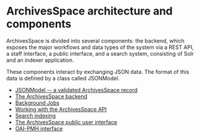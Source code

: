 ArchivesSpace architecture and components
==========================================

ArchivesSpace is divided into several components: the backend, which
exposes the major workflows and data types of the system via a
REST API, a staff interface, a public interface, and a search system,
consisting of Solr and an indexer application.

These components interact by exchanging JSON data.  The format of this
data is defined by a class called JSONModel.

* [JSONModel -- a validated ArchivesSpace record](./jsonmodel.md)
* [The ArchivesSpace backend](./backend.md)
* [Background Jobs](./background_jobs.md)
* [Working with the ArchivesSpace API](./api.md)
* [Search indexing](./search.md)
* [The ArchivesSpace public user interface](./public.md)
* [OAI-PMH interface](./oai-pmh.md)
